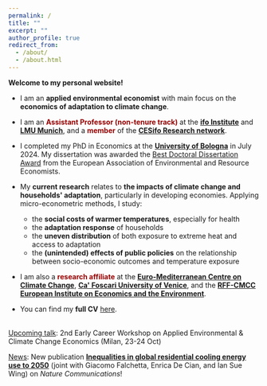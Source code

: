 ```yaml
---
permalink: /
title: ""
excerpt: ""
author_profile: true
redirect_from: 
  - /about/
  - /about.html
---
```


**Welcome to my personal website!** 

- I am an **applied environmental economist** with main focus on the **economics of adaptation to climate change**. 

- I am an <span style="color:#990000">**Assistant Professor (non-tenure track)**</span> at the [**ifo Institute**](https://www.ifo.de/en) and [**LMU Munich**](https://www.lmu.de/en/), and a <span style="color:#990000">**member**</span> of the [**CESifo Research network**](https://www.cesifo.org/en).

- I completed my PhD in Economics at the [**University of Bologna**](https://www.unibo.it/it) in July 2024. My dissertation was awarded the [Best Doctoral Dissertation Award](https://www.eaere.org/best-european-doctoral-dissertation-award/) from the European Association of Environmental and Resource Economists.

- My <strong>current research</strong> relates to <strong>the impacts of climate change and households' adaptation</strong>, particularly in developing economies. Applying micro-econometric methods, I study:
    - the <strong>social costs of warmer temperatures</strong>, especially for health
    - the <strong>adaptation response</strong> of households
    - the <strong>uneven distribution</strong> of both exposure to extreme heat and access to adaptation
    - the <strong>(unintended) effects of public policies</strong> on the relationship between socio-economic outcomes and temperature exposure

- I am also a <span style="color:#990000">**research affiliate**</span> at the [**Euro-Mediterranean Centre on Climate Change**](https://www.cmcc.it/), [**Ca' Foscari University of Venice**](https://www.unive.it/), and the [**RFF-CMCC European Institute on Economics and the Environment**](https://www.eiee.org/).

- You can find my **full CV** [here](https://fpavanello.github.io/files/CV.pdf). <br/><br/>

<ins>Upcoming talk</ins>: 2nd Early Career Workshop on Applied Environmental & Climate Change Economics (Milan, 23-24 Oct)

<ins>News</ins>: New publication [**Inequalities in global residential cooling energy use to 2050**](https://www.nature.com/articles/s41467-024-52028-8) (joint with Giacomo Falchetta, Enrica De Cian, and Ian Sue Wing) on _Nature Communications_!
